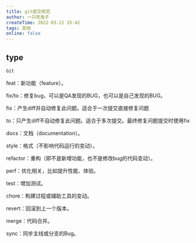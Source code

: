 ```yaml
---
title: git提交规范
author: 一只死兔子
createTime: 2022-03-21 15:42
tags: 其他
online: false
---
```


## type

```js
Git
```
feat：新功能（feature）。

fix/to：修复bug，可以是QA发现的BUG，也可以是自己发现的BUG。

fix：产生diff并自动修复此问题。适合于一次提交直接修复问题

to：只产生diff不自动修复此问题。适合于多次提交。最终修复问题提交时使用fix

docs：文档（documentation）。

style：格式（不影响代码运行的变动）。

refactor：重构（即不是新增功能，也不是修改bug的代码变动）。

perf：优化相关，比如提升性能、体验。

test：增加测试。

chore：构建过程或辅助工具的变动。

revert：回滚到上一个版本。

merge：代码合并。

sync：同步主线或分支的Bug。